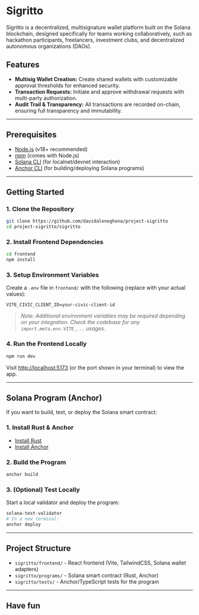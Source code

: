 # Sigritto

Sigritto is a decentralized, multisignature wallet platform built on the Solana blockchain, designed specifically for teams working collaboratively, such as hackathon participants, freelancers, investment clubs, and decentralized autonomous organizations (DAOs).

## Features
- **Multisig Wallet Creation:** Create shared wallets with customizable approval thresholds for enhanced security.
- **Transaction Requests:** Initiate and approve withdrawal requests with multi-party authorization.
- **Audit Trail & Transparency:** All transactions are recorded on-chain, ensuring full transparency and immutability.

---

## Prerequisites
- [Node.js](https://nodejs.org/) (v18+ recommended)
- [npm](https://www.npmjs.com/) (comes with Node.js)
- [Solana CLI](https://docs.solana.com/cli/install-solana-cli) (for localnet/devnet interaction)
- [Anchor CLI](https://book.anchor-lang.com/getting_started/installation.html) (for building/deploying Solana programs)

---

## Getting Started

### 1. Clone the Repository
```bash
git clone https://github.com/davidalenoghena/project-sigritto
cd project-sigritto/sigritto
```

### 2. Install Frontend Dependencies
```bash
cd frontend
npm install
```

### 3. Setup Environment Variables
Create a `.env` file in `frontend/` with the following (replace with your actual values):
```env
VITE_CIVIC_CLIENT_ID=your-civic-client-id
```
> _Note: Additional environment variables may be required depending on your integration. Check the codebase for any `import.meta.env.VITE_...` usages._

### 4. Run the Frontend Locally
```bash
npm run dev
```
Visit [http://localhost:5173](http://localhost:5173) (or the port shown in your terminal) to view the app.

---

## Solana Program (Anchor)

If you want to build, test, or deploy the Solana smart contract:

### 1. Install Rust & Anchor
- [Install Rust](https://www.rust-lang.org/tools/install)
- [Install Anchor](https://book.anchor-lang.com/getting_started/installation.html)

### 2. Build the Program
```bash
anchor build
```

### 3. (Optional) Test Locally
Start a local validator and deploy the program:
```bash
solana-test-validator
# In a new terminal:
anchor deploy
```

---

## Project Structure
- `sigritto/frontend/` - React frontend (Vite, TailwindCSS, Solana wallet adapters)
- `sigritto/programs/` - Solana smart contract (Rust, Anchor)
- `sigritto/tests/` - Anchor/TypeScript tests for the program

---

## Have fun
